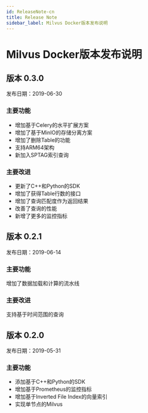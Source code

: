 ```yaml
---
id: ReleaseNote-cn
title: Release Note
sidebar_label: Milvus Docker版本发布说明
---
```


# Milvus Docker版本发布说明
## 版本 0.3.0
发布日期：2019-06-30

### 主要功能

- 增加基于Celery的水平扩展方案
- 增加了基于MinIO的存储分离方案
- 增加了删除Table的功能
- 支持ARM64架构
- 新加入SPTAG索引查询

### 主要改进

- 更新了C++和Python的SDK
- 增加了获得Table行数的接口
- 增加了查询匹配度作为返回结果
- 改善了查询的性能
- 新增了更多的监控指标

## 版本 0.2.1
发布日期：2019-06-14

### 主要功能

增加了数据加载和计算的流水线

### 主要改进

支持基于时间范围的查询

## 版本 0.2.0
发布日期：2019-05-31

### 主要功能

- 添加基于C++和Python的SDK
- 增加基于Prometheus的监控指标
- 增加基于Inverted File Index的向量索引
- 实现单节点的Milvus
